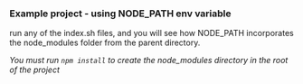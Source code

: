 

### Example project - using NODE_PATH env variable


run any of the index.sh files, and you will see how NODE_PATH incorporates the node_modules folder from the
parent directory.

*You must run `npm install` to create the node_modules directory in the root of the project*